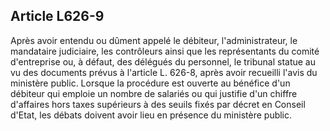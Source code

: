 Article L626-9
----
Après avoir entendu ou dûment appelé le débiteur, l'administrateur, le
mandataire judiciaire, les contrôleurs ainsi que les représentants du comité
d'entreprise ou, à défaut, des délégués du personnel, le tribunal statue au vu
des documents prévus à l'article L. 626-8, après avoir recueilli l'avis du
ministère public. Lorsque la procédure est ouverte au bénéfice d'un débiteur qui
emploie un nombre de salariés ou qui justifie d'un chiffre d'affaires hors taxes
supérieurs à des seuils fixés par décret en Conseil d'Etat, les débats doivent
avoir lieu en présence du ministère public.
